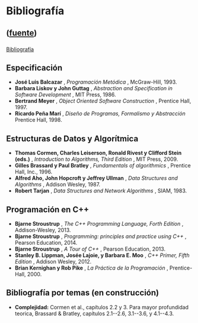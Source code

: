 # Bibliografía
([fuente](https://campus.exactas.uba.ar/course/view.php?id=990&section=1))
---
###
[Bibliografía](https://campus.exactas.uba.ar/course/view.php?id=990&section=1)

## Especificación

  - **José Luis Balcazar** , _Programación Metódica_ , McGraw-Hill, 1993.
  - **Barbara Liskov y John Guttag** , _Abstraction and Specification in Software Development_ , MIT Press, 1986.
  - **Bertrand Meyer** , _Object Oriented Software Construction_ , Prentice Hall, 1997.
  - **Ricardo Peña Marí** , _Diseño de Programas, Formalismo y Abstracción_ Prentice Hall, 1998.

## Estructuras de Datos y Algorítmica

  - **Thomas Cormen, Charles Leiserson, Ronald Rivest y Clifford Stein (eds.)** , _Introduction to Algorithms, Third Edition_ , MIT Press, 2009.
  - **Gilles Brassard y Paul Bratley** , _Fundamentals of algorithmics_ , Prentice Hall, Inc., 1996.
  - **Alfred Aho, John Hopcroft y Jeffrey Ullman** , _Data Structures and Algorithms_ , Addison Wesley, 1987.
  - **Robert Tarjan** , _Data Structures and Network Algorithms_ , SIAM, 1983.

## Programación en C++

  - **Bjarne Stroustrup** , _The C++ Programming Language, Forth Edition_ , Addison-Wesley, 2013.
  - **Bjarne Stroustrup** , _Programming: principles and practice using C++_ , Pearson Education, 2014.
  - **Bjarne Stroustrup** , _A Tour of C++_ , Pearson Education, 2013.
  - **Stanley B. Lippman, Josée Lajoie, y Barbara E. Moo** , _C++ Primer, Fifth Edition_ , Addison Wesley, 2012.
  - **Brian Kernighan y Rob Pike** , _La Práctica de la Programación_ , Prentice-Hall, 2000.

## Bibliografía por temas (en construcción)

  - **Complejidad:** Cormen et al., capítulos 2.2 y 3. Para mayor profundidad teorica, Brassard  & Bratley, capítulos 2.1--2.6, 3.1--3.6, y 4.1--4.3.

